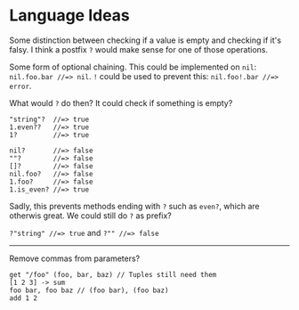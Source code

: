 # Language Ideas

Some distinction between checking if a value is empty
and checking if it's falsy. I think a postfix `?` would make sense
for one of those operations.

Some form of optional chaining. This could be implemented on `nil`:
`nil.foo.bar //=> nil`. `!` could be used to prevent this:
`nil.foo!.bar //=> error`.

What would `?` do then? It could check if something is empty?

```lox
"string"?  //=> true
1.even??   //=> true
1?         //=> true

nil?       //=> false
""?        //=> false
[]?        //=> false
nil.foo?   //=> false
1.foo?     //=> false
1.is_even? //=> true
```

Sadly, this prevents methods ending with `?` such as `even?`, which are otherwis great. We could still do `?` as prefix?

`?"string" //=> true` and `?"" //=> false`

---

Remove commas from parameters?

```
get "/foo" (foo, bar, baz) // Tuples still need them
[1 2 3] -> sum
foo bar, foo baz // (foo bar), (foo baz)
add 1 2
```
